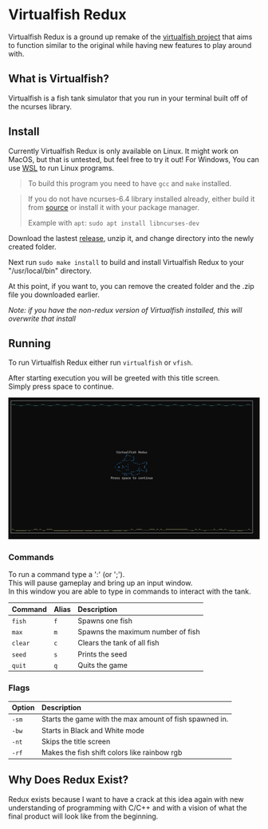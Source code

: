 # Virtualfish Redux
Virtualfish Redux is a ground up remake of the [virtualfish project](https://www.github.com/kirkseytc/virtualfish) that aims 
to function similar to the original while having new features to play around with.

## What is Virtualfish?
Virtualfish is a fish tank simulator that you run in your terminal built off of the ncurses library.

## Install
Currently Virtualfish Redux is only available on Linux. 
It might work on MacOS, but that is untested, but feel free to try it out! 
For Windows, You can use [WSL](https://learn.microsoft.com/en-us/windows/wsl/install) to run Linux programs.

> To build this program you need to have `gcc` and `make` installed.

> If you do not have ncurses-6.4 library installed already, either build it from [source](https://invisible-island.net/ncurses/#download)
> or install it with your package manager.
>
> Example with `apt`: `sudo apt install libncurses-dev`

Download the lastest [release](https://github.com/kirkseytc/virtualfish-redux/releases), unzip it, and change directory into the newly created folder.

Next run `sudo make install` to build and install Virtualfish Redux to your "/usr/local/bin" directory.

At this point, if you want to, you can remove the created folder and the .zip file you downloaded earlier.

_Note: if you have the non-redux version of Virtualfish installed, this will overwrite that install_

## Running
To run Virtualfish Redux either run `virtualfish` or `vfish`.

After starting execution you will be greeted with this title screen.  
Simply press space to continue.

<img src="imgs/title_screen.png" alt="Screenshot of the Title Screen" width="640">

### Commands
To run a command type a ':' (or ';').  
This will pause gameplay and bring up an input window.  
In this window you are able to type in commands to interact with the tank.  

|Command|Alias|Description|
|:-|:-|:-|
|`fish`|`f`|Spawns one fish|
|`max`|`m`|Spawns the maximum number of fish|
|`clear`|`c`|Clears the tank of all fish|
|`seed`|`s`|Prints the seed|
|`quit`|`q`|Quits the game|

### Flags
|Option|Description|
|:-|:-|
|`-sm`|Starts the game with the max amount of fish spawned in.|
|`-bw`|Starts in Black and White mode|
|`-nt`|Skips the title screen|
|`-rf`|Makes the fish shift colors like rainbow rgb

## Why Does Redux Exist?
Redux exists because I want to have a crack at this idea again with
new understanding of programming with C/C++ and with a vision of 
what the final product will look like from the beginning.

